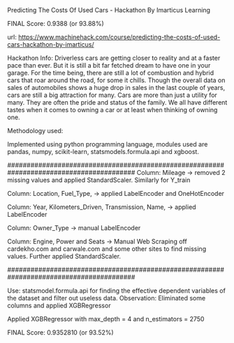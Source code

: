 Predicting The Costs Of Used Cars - Hackathon By Imarticus Learning

FINAL Score: 0.9388 (or 93.88%)

url: https://www.machinehack.com/course/predicting-the-costs-of-used-cars-hackathon-by-imarticus/

Hackathon Info: Driverless cars are getting closer to reality and at a faster pace than ever. But it is still a bit far fetched dream to have one in your garage. For the time being, there are still a lot of combustion and hybrid cars that roar around the road, for some it chills. Though the overall data on sales of automobiles shows a huge drop in sales in the last couple of years, cars are still a big attraction for many. Cars are more than just a utility for many. They are often the pride and status of the family. We all have different tastes when it comes to owning a car or at least when thinking of owning one.

Methodology used:

Implemented using python programming language, modules used are pandas, numpy, scikit-learn, statsmodels.formula.api and xgboost.

#########################################################################################
Column: Mileage -> removed 2 missing values and applied StandardScaler. Similarly for Y_train

Column: Location, 
        Fuel_Type, -> applied LabelEncoder and OneHotEncoder

Column: Year,
        Kilometers_Driven, 
        Transmission, 
        Name, -> applied LabelEncoder

Column: Owner_Type -> manual LabelEncoder

Column: Engine, Power and Seats -> Manual Web Scraping off cardekho.com and carwale.com and some other sites to find missing values. Further applied StandardScaler.


#########################################################################################


Use: statsmodel.formula.api for finding the effective dependent variables of the dataset and filter out useless data.
Observation: Eliminated some columns and applied XGBRegressor

Applied XGBRegressor with max_depth = 4 and n_estimators = 2750

FINAL Score: 0.9352810 (or 93.52%)

